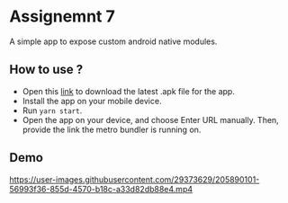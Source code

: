 # Assignemnt 7

A simple app to expose custom android native modules.

## How to use ?

- Open this [link](https://expo.dev/accounts/ahmedsomaa/projects/AbuQahf-Project7/builds/e0e0cafa-b68d-4a6f-b0fc-d78bbee1c8c6)
  to download the latest .apk file for the app.
- Install the app on your mobile device.
- Run `yarn start`.
- Open the app on your device, and choose Enter URL manually. Then, provide the link the metro bundler is running on.

## Demo

https://user-images.githubusercontent.com/29373629/205890101-56993f36-855d-4570-b18c-a33d82db88e4.mp4

